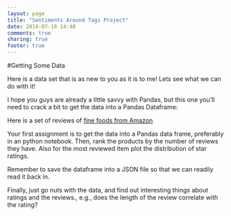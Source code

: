 ```yaml
---
layout: page
title: "Sentiments Around Tags Project"
date: 2014-07-18 14:48
comments: true
sharing: true
footer: true
---
```

#Getting Some Data 

Here is a data set that is as new to you as it is to me! Lets see what we can do with it! 

I hope you guys are already a little  savvy with Pandas, but this one you’ll need to crack a bit to get the data into a Pandas Dataframe:

Here is a set of reviews of [fine foods from Amazon](https://snap.stanford.edu/data/web-FineFoods.html)

Your first assignment is to get the data into a Pandas data frame, preferably in an python notebook. 
Then, rank the products by the number of reviews they have. Also for the most reviewed item plot the distribution of star ratings. 

Remember to save the dataframe into a JSON file so that we can readily read it back in. 

Finally, just go nuts with the data, and find out interesting things about ratings and the reviews., e.g., does the length of the review correlate with the rating? 